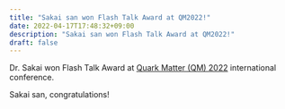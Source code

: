 ```yaml
---
title: "Sakai san won Flash Talk Award at QM2022!"
date: 2022-04-17T17:48:32+09:00
description: "Sakai san won Flash Talk Award at QM2022!"
draft: false
---
```


Dr. Sakai won Flash Talk Award at [Quark Matter (QM) 2022](https://indico.cern.ch/event/895086/) international conference.

Sakai san, congratulations!

<!--more-->
